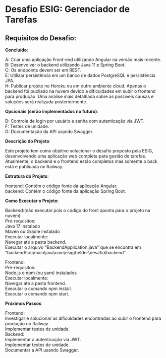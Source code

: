 # Desafio ESIG: Gerenciador de Tarefas
## Requisitos do Desafio:

__Concluído__:

A: Criar uma aplicação Front-end utilizando Angular na versão mais recente.<br>
B: Desenvolver o backend utilizando Java 11 e Spring Boot.<br>
C: Os endpoints devem ser em REST.<br>
E: Utilizar persistência em um banco de dados PostgreSQL e persistência JPA.   <br>
H: Publicar projeto no Heroku ou em outro ambiente cloud. Apenas o backend foi pucliado na nuvem devido a dificuldades em subir o frontend para produção. Uma análise mais detalhada sobre as possíveis causas e soluções será realizada posteriormente.<br>

__Opcionais (serão implementados no futuro)__:

D: Controle de login por usuário e senha com autenticação via JWT.<br>
F: Testes de unidade.<br>
G: Documentação da API usando Swagger.<br>

__Descrição do Projeto__:

Este projeto tem como objetivo solucionar o desafio proposto pela ESIG, desenvolvendo uma aplicação web completa para gestão de tarefas. Atualmente, o backend e o frontend estão completos mas somente o back está e publicada no Railway.

__Estrutura do Projeto__:

frontend: Contém o código fonte da aplicação Angular.<br>
backend: Contém o código fonte da aplicação Spring Boot.

__Como Executar o Projeto__:

Backend:(não executar pois o código do front aponta para o projeto na nuvem)<br>
Pré-requisitos:<br>
Java 17 instalado<br>
Maven ou Gradle instalado<br>
Executar localmente:<br>
Navegar até a pasta backend.<br>
Executar o arquivo "BackendApplication.java" que se encontra em "backend\src\main\java\com\esig\helder\desafio\backend\".<br>

Frontend:<br>
Pré-requisitos:<br>
Node.js e npm (ou yarn) instalados<br>
Executar localmente:<br>
Navegar até a pasta frontend.<br>
Executar o comando npm install.<br>
Executar o comando npm start.<br>

__Próximos Passos__:

Frontend:<br>
Investigar e solucionar as dificuldades encontradas ao subir o frontend para produção no Railway.<br>
Implementar testes de unidade.<br>
Backend:<br>
Implementar a autenticação via JWT.<br>
Implementar testes de unidade.<br>
Documentar a API usando Swagger.<br>